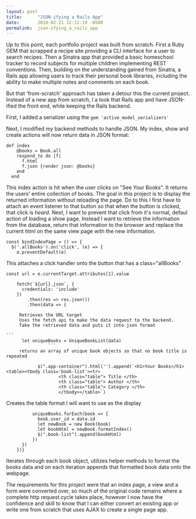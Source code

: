 ```yaml
---
layout: post
title:      "JSON-ifying a Rails App"
date:       2018-02-21 12:11:19 -0500
permalink:  json-ifying_a_rails_app
---
```



Up to this point, each portfolio project was built from scratch.  First a Ruby GEM that scrapped a recipe site providing a CLI interface for a user to search recipes.  Then a Sinatra app that provided a basic homeschool tracker to record subjects for multiple children implementing REST conventions.  Then, building on the understanding gained from Sinatra, a Rails app allowing users to track their personal book libraries, including the ability to make multiple notes and comments on each book.

But that 'from-scratch' approach has taken a detour this the current project.  Instead of a new app from scratch, I a took that Rails app and have JSON-ified the front end, while keeping the Rails backend.  

First, I added a serializer using the `gem 'active_model_serializers'`

Next, I modified my backend methods to handle JSON.  My index, show and create actions will now return data in JSON format:

```
def index
    @books = Book.all
    respond_to do |f|
      f.html
      f.json {render json: @books}
    end
  end
```
	
This index action is hit when the user clicks on "See Your Books".  It returns the users' entire collection of books. The goal in this project is to display the returned information without reloading the page.  Do to this I first have to attach an event listener to that button so that when the button is clicked, that click is *heard*.  Next, I want to prevent that click from it's normal, defaul action of loading a show page.  Instead I want to retrieve the information from the database, return that information to the browser and replace the current html on the same view page with the new information.

```
const bindIndexPage = () => {
  $('.allBooks').on('click', (e) => {
    e.preventDefault(e)
 ```
 This attaches a click handler onto the button that has a class="allBooks"
 
 
```
const url = e.currentTarget.attributes[1].value

    fetch(`${url}.json`, {
      credentials: 'include'
    })
        .then(res => res.json())
        .then(data => {
```
     
		 
		 Retrieves the URL target
		 Uses the fetch api to make the data request to the backend. 
		 Take the retrieved data and puts it into json format

	```	
          let uniqueBooks = UniqueBookList(data)
					```
		 returns an array of unique book objects so that no book title is repeated

```
            $(".app-container").html('').append(`<h1>Your Books</h1><table><tbody class='book-list'><tr>
                    <th class="table"> Title </th>
                    <th class="table"> Author </th>
                    <th class="table"> Category </th>
                    </tbody></table>`)
```
Creates the table format I will want to use as the display

```
          uniqueBooks.forEach(book => {
            book.user_id = data.id
            let newBook = new Book(book)
            let bookHtml = newBook.formatIndex()
            $(".book-list").append(bookHtml)
          })
      })
    })}
```
Iterates through each book object, utilizes helper methods to format the books data and on each iteration appends that formatted book data onto the webpage.

The requirements for this project were that an index page, a view and a form were converted over, so much of the original code remains where a complete http request cycle takes place, however I now have the confidence and skill to know that I can either convert an existing app or write one from scratch that uses AJAX to create a single page app.




